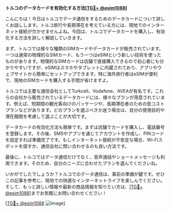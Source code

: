 **トルコのデータカードを有効化する方法[[TG💪+ @esim1088](https://t.me/s/esim1088)]**

こんにちは！今日はトルコでデータ通信をするためのデータカードについて詳しくお話しします。トルコ旅行や長期滞在を考えている方には、現地でのインターネット接続が欠かせませんよね。今回は、トルコでデータカードを購入し、有効化する方法を詳しく解説していきます。

まず、トルコでは様々な種類のSIMカードやデータカードが販売されています。一つは通常の物理的なSIMカード、もう一つはeSIMという新しい技術を使ったものがあります。物理的なSIMカードは店舗で直接購入できるので初心者にも分かりやすいですが、eSIMはスマホやタブレットに内蔵されており、アプリやウェブサイトから簡単にセットアップできます。特に海外旅行者はeSIMが便利で、現地のSIMカードを購入する手間が省けますよ。

トルコでは主要な通信会社としてTurkcell、Vodafone、AVEAが有名です。これらの会社から販売されているデータカードには、様々なプランが用意されています。例えば、短期間の観光客向けのパッケージや、長期滞在者のための低コストプランなどがあります。どのプランを選ぶべきか迷う場合は、自分の使用目的や滞在期間を考慮して選ぶことが大切です。

データカードの有効化方法も簡単です。まずは店舗でカードを購入し、電話番号を登録します。その後、SMSやアプリを通じてアカウントを作成し、PINコードを設定すれば準備完了です。もしインターネット接続が不安定な場合、Wi-Fiスポットを探すか、通信会社に問い合わせるのも良い方法です。

最後に、トルコではデータ通信だけでなく、音声通話やショートメッセージも利用できます。そのため、自分のニーズに合わせたプランを選んでくださいね。

いかがでしたでしょうか？トルコでのデータ通信は、事前の準備が鍵です。ぜひこの記事を参考に、現地での快適なインターネットライフを楽しんでください。そして、もっと詳しい情報や最新の商品情報を知りたい方は、[[TG💪+ @esim1088](https://t.me/s/esim1088)]までお気軽にお問い合わせください！

[[TG💪+ @esim1088](https://t.me/s/esim1088) ![Image](https://i.postimg.cc/Y0z9fWf4/image.png)]